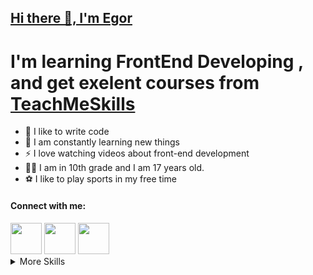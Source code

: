 <!-- <a><h1></h1></a>
<img  alt="Lines of code" src="https://img.shields.io/tokei/lines/github/AbzMijon/PracticeMySkills?color=blue&label=Lines%20in%20repository&logo=lines&logoColor=blue">
<img alt="GitHub top language" src="https://img.shields.io/github/languages/top/AbzMijon/TMS-FE24?label=The%20main%20language&style=for-the-badge">
![](https://img.shields.io/github/watchers/AbzMijon/TMS-FE24?style=social) -->
<!DOCTYPE html>
<html lang="en">
<head>
    <meta charset="UTF-8">
    <title>Document</title>
</head>
<body>
    <h2><a href="#">Hi there 👋, I'm Egor</a></h2>
    <h1>I'm learning FrontEnd Developing , and get exelent courses from <a href="https://teachmeskills.by/">TeachMeSkills</a></h1>
    <ul>
        <li>💪 I like to write code</li>
        <li>🥅 I am constantly learning new things</li>
        <li>⚡ I love watching videos about front-end development</li>
        <li>🤹🏽 I am in 10th grade and I am 17 years old.</li>
        <li>⚽ I like to play sports in my free time</li>
    </ul>
    <h4>Connect with me:</h4>
    <a href="#"><img src="https://pngicon.ru/file/uploads/vk.png" alt="" width ='50px'></a>
    <a href="#"><img src="https://free-png.ru/wp-content/uploads/2021/01/telegram_cvet-d23c11fa-340x334.png" alt="" width ='50px'></a>
    <a href="#"><img src="https://pngicon.ru/file/uploads/instagram-1.png" alt="" width ='50px'></a>
</body>
</html>
<details>
<summary>More Skills</summary>
</details>
































<!-- - 👋 Hi, I’m @AbzMijon and im from Belarus
- 👀 I’m interested in Frontend Developing
- 🌱 I’m currently learning JavaScript now and taking excellent courses from TeachMeSkills!
- ▃▃▃▃▃▃▃▃▃▃▃▃▃▃▃
- ✅ At the moment I know:
- 1)HTML5
- 2)CSS3
- 3)FlexBox
- 4)Grid Layout
- 5)Bootstrap
- 6)FontAwesome
- 7)SwiperJS
- 8)Git
- 9)Cross-platform layout
- 10)SASS and SCSS
- 11)Npm
- 12)Parcel
- 13)JavaScript Basics
- ▃▃▃▃▃▃▃▃▃▃▃▃▃▃▃
- ☎ Contact me:
- ▼ Instagram - https://www.instagram.com/abz.mijon/
- ▼ Telegram - @Abz_mijon
- ▼ VK - vk.com/abzmijon
- ▼ Discord - ЕгР1К#9755
 -->

<!---
AbzMijon/AbzMijon is a ✨ special ✨ repository because its `README.md` (this file) appears on your GitHub profile.
You can click the Preview link to take a look at your changes.
--->
